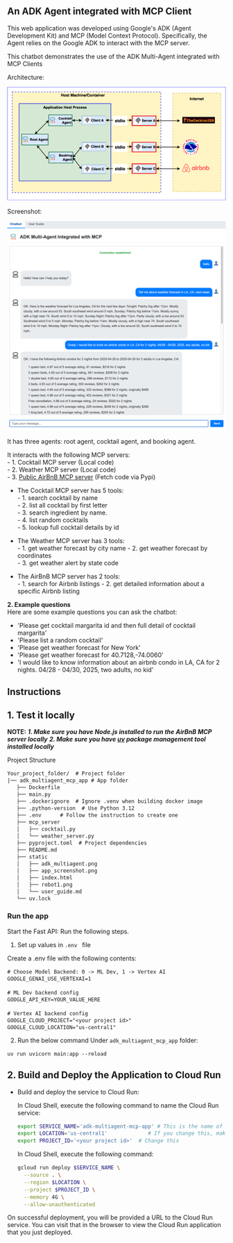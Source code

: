 ## An ADK Agent integrated with MCP Client

This web application was developed using Google's ADK (Agent Development Kit) and MCP (Model Context Protocol). Specifically, the Agent relies on the Google ADK to interact with the MCP server.

This chatbot demonstrates the use of the ADK Multi-Agent integrated with MCP Clients

Architecture:

<img src="static/adk_multiagent.png" alt="adk multiagent architecture" width="800" />  



Screenshot:

<img src="static/app_screenshot.png" alt="Descriptive alt text" width="700" />


It has three agents: root agent, cocktail agent, and booking agent. 

  
It interacts with the following MCP servers:  
          - 1. Cocktail MCP server (Local code)  
          - 2. Weather MCP server  (Local code)  
          - 3. [Public AirBnB MCP server](https://github.com/openbnb-org/mcp-server-airbnb) (Fetch code via Pypi)
          
- The Cocktail MCP server has 5 tools:  
          - 1. search cocktail by name  
          - 2. list all cocktail by first letter   
          - 3. search ingredient by name.   
          - 4. list random cocktails   
          - 5. lookup full cocktail details by id  

- The Weather MCP server has 3 tools:  
          - 1. get weather forecast by city name
          - 2. get weather forecast by coordinates   
          - 3. get weather alert by state code  

- The AirBnB MCP server has 2 tools:  
          - 1. search for Airbnb listings
          - 2. get detailed information about a specific Airbnb listing

**2. Example questions**  
Here are some example questions you can ask the chatbot:  
- 'Please get cocktail margarita id and then full detail of cocktail margarita' 
- 'Please list a random cocktail'
- 'Please get weather forecast for New York'
- 'Please get weather forecast for 40.7128,-74.0060'
- 'I would like to know information about an airbnb condo in LA, CA for 2 nights. 04/28 - 04/30, 2025, two adults, no kid'  


## Instructions
## 1. Test it locally
**NOTE:**
***1. Make sure you have Node.js installed to run the AirBnB MCP server locally***
***2. Make sure you have [uv](https://docs.astral.sh/uv/getting-started/installation/) package management tool installed locally***

Project Structure

```
Your_project_folder/  # Project folder
|── adk_multiagent_mcp_app # App folder
   ├── Dockerfile
   ├── main.py
   ├── .dockerignore  # Ignore .venv when building docker image
   ├── .python-version  # Use Python 3.12
   ├── .env      # Follow the instruction to create one
   ├── mcp_server
   │   ├── cocktail.py
   │   └── weather_server.py
   ├── pyproject.toml  # Project dependencies
   ├── README.md
   ├── static
   │   ├── adk_multiagent.png
   │   ├── app_screenshot.png
   │   ├── index.html
   │   ├── robot1.png
   │   └── user_guide.md
   └── uv.lock
```

### Run the app

Start the Fast API: Run the following steps.

1. Set up values in `.env ` file

Create a .env file with the following contents:

```
# Choose Model Backend: 0 -> ML Dev, 1 -> Vertex AI
GOOGLE_GENAI_USE_VERTEXAI=1

# ML Dev backend config
GOOGLE_API_KEY=YOUR_VALUE_HERE

# Vertex AI backend config
GOOGLE_CLOUD_PROJECT="<your project id>"
GOOGLE_CLOUD_LOCATION="us-central1"
```


2.  Run the below command
Under `adk_multiagent_mcp_app` folder:
```
uv run uvicorn main:app --reload
```

## 2. Build and Deploy the Application to Cloud Run


- Build and deploy the service to Cloud Run:

   In Cloud Shell, execute the following command to name the Cloud Run service:

   ```bash
   export SERVICE_NAME='adk-multiagent-mcp-app' # This is the name of our Application and Cloud Run service. Change it if you'd like.
   export LOCATION='us-central1'             # If you change this, make sure the region is supported.
   export PROJECT_ID='<your project id>'  # Change this
   ```

   In Cloud Shell, execute the following command:

   ```bash
   gcloud run deploy $SERVICE_NAME \
     --source . \
     --region $LOCATION \
     --project $PROJECT_ID \
     --memory 4G \
     --allow-unauthenticated 
   ```

On successful deployment, you will be provided a URL to the Cloud Run service. You can visit that in the browser to view the Cloud Run application that you just deployed. 